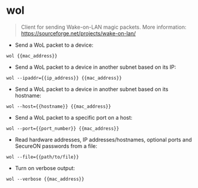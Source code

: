 # wol

> Client for sending Wake-on-LAN magic packets.
> More information: <https://sourceforge.net/projects/wake-on-lan/>

- Send a WoL packet to a device:

`wol {{mac_address}}`

- Send a WoL packet to a device in another subnet based on its IP:

`wol --ipaddr={{ip_address}} {{mac_address}}`

- Send a WoL packet to a device in another subnet based on its hostname:

`wol --host={{hostname}} {{mac_address}}`

- Send a WoL packet to a specific port on a host:

`wol --port={{port_number}} {{mac_address}}`

- Read hardware addresses, IP addresses/hostnames, optional ports and SecureON passwords from a file:

`wol --file={{path/to/file}}`

- Turn on verbose output:

`wol --verbose {{mac_address}}`
